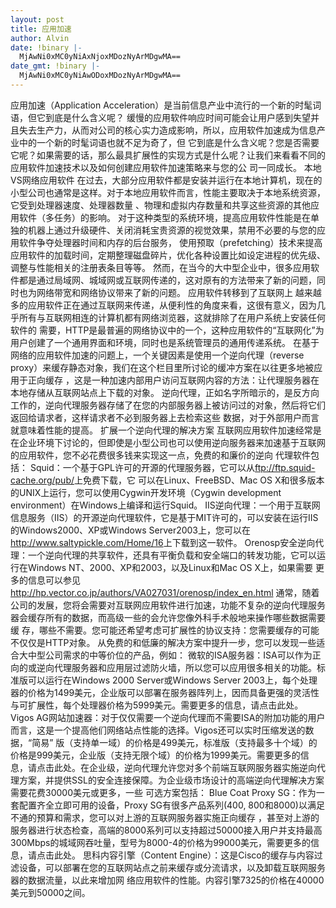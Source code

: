 ```yaml
---
layout: post
title: 应用加速
author: Alvin
date: !binary |-
  MjAwNi0xMC0yNiAxNjoxMDozNyArMDgwMA==
date_gmt: !binary |-
  MjAwNi0xMC0yNiAwODoxMDozNyArMDgwMA==
---
```

应用加速（Application Acceleration）是当前信息产业中流行的一个新的时髦词语，但它到底是什么含义呢？ 
缓慢的应用软件响应时间可能会让用户感到失望并且失去生产力，从而对公司的核心实力造成影响，所以，应用软件加速成为信息产业中的一个新的时髦词语也就不足为奇了，但 它到底是什么含义呢？您是否需要它呢？如果需要的话，那么最具扩展性的实现方式是什么呢？让我们来看看不同的应用软件加速技术以及如何创建应用软件加速策略来与您的公 司一同成长。 
本地VS网络应用软件 
在过去，大部分应用软件都是安装并运行在本地计算机，现在的小型公司也通常是这样。对于本地应用软件而言，性能主要取决于本地系统资源，它受到处理器速度、处理器数量 、物理和虚拟内存数量和共享这些资源的其他应用软件（多任务）的影响。 
对于这种类型的系统环境，提高应用软件性能是在单独的机器上通过升级硬件、关闭消耗宝贵资源的视觉效果，禁用不必要的与您的应用软件争夺处理器时间和内存的后台服务， 使用预取（prefetching）技术来提高应用软件的加载时间，定期整理磁盘碎片，优化各种设置比如设定进程的优先级、调整与性能相关的注册表条目等等。 
然而，在当今的大中型企业中，很多应用软件都是通过局域网、城域网或互联网传递的，这对原有的方法带来了新的问题，同时也为网络带宽和网络协议带来了新的问题。 
应用软件转移到了互联网上
越来越多的应用软件正在通过互联网来传递，从便利性的角度来看，这很有意义，因为几乎所有与互联网相连的计算机都有网络浏览器，这就排除了在用户系统上安装任何软件的 需要，HTTP是最普遍的网络协议中的一个，这种应用软件的“互联网化”为用户创建了一个通用界面和环境，同时也是系统管理员的通用传递系统。 
在基于网络的应用软件加速的问题上，一个关键因素是使用一个逆向代理（reverse proxy）来缓存静态对象，我们在这个栏目里所讨论的缓冲方案在以往更多地被应用于正向缓存 ，这是一种加速内部用户访问互联网内容的方法：让代理服务器在本地存储从互联网站点上下载的对象。 
逆向代理，正如名字所暗示的，是反方向工作的，逆向代理服务器存储了在您的内部服务器上被访问过的对象，然后将它们返回给请求者，这样请求者不必到服务器上去检索这些 数据，对于外部用户而言就意味着性能的提高。 
扩展一个逆向代理的解决方案
互联网应用软件加速经常是在企业环境下讨论的，但即使是小型公司也可以使用逆向服务器来加速基于互联网的应用软件，您不必花费很多钱来实现这一点，免费的和廉价的逆向 代理软件包括： 
Squid：一个基于GPL许可的开源的代理服务器，它可以从<a href="ftp://ftp.squid-cache.org/pub/">ftp://ftp.squid-cache.org/pub/</a>上免费下载，它 可以在Linux、FreeBSD、Mac OS X和很多版本的UNIX上运行，您可以使用Cygwin开发环境（Cygwin development environment）在Windows上编译和运行Squid。 
IIS逆向代理：一个用于互联网信息服务（IIS）的开源逆向代理软件，它是基于MIT许可的，可以安装在运行IIS的Windows2000、XP或Windows Server2003上，您可以在<a href="http://www.saltypickle.com/Home/16">http://www.saltypickle.com/Home/16</a>上下载到这一软件。
Orenosp安全逆向代理：一个逆向代理的共享软件，还具有平衡负载和安全端口的转发功能，它可以运行在Windows NT、2000、XP和2003，以及Linux和Mac OS X上，如果需要 更多的信息可以参见<a href="http://hp.vector.co.jp/authors/VA027031/orenosp/index_en.html">http://hp.vector.co.jp/authors/VA027031/orenosp/index_en.html</a> 
通常，随着公司的发展，您将会需要对互联网应用软件进行加速，功能不复杂的逆向代理服务器会缓存所有的数据，而高级一些的会允许您像外科手术般地来操作哪些数据需要缓 存，哪些不需要。您可能还希望考虑可扩展性的协议支持：您需要缓存的可能不仅仅是HTTP对象。 
从免费的和低廉的解决方案中提升一步，您可以发现一些适合大中型公司需求的中等价位的产品，例如：
微软的ISA服务器：ISA可以作为正向的或逆向代理服务器和应用层过滤防火墙，所以您可以应用很多相关的功能。标准版可以运行在Windows 2000 Server或Windows Server 2003上，每个处理器的价格为1499美元，企业版可以部署在服务器阵列上，因而具备更强的灵活性与可扩展性，每个处理器价格为5999美元。需要更多的信息，请点击此处。 
Vigos AG网站加速器：对于仅仅需要一个逆向代理而不需要ISA的附加功能的用户而言，这是一个提高他们网络站点性能的选择。Vigos还可以实时压缩发送的数据，“简易” 版（支持单一域）的价格是499美元，标准版（支持最多十个域）的价格是999美元，企业版（支持无限个域）的价格为1999美元。需要更多的信息，请点击此处。在企业级，逆向代理允许您对多个前端互联网服务器实施逆向代理方案，并提供SSL的安全连接保障。为企业级市场设计的高端逆向代理解决方案需要花费30000美元或更多，一些 可选方案包括： 
Blue Coat Proxy SG：作为一套配置齐全立即可用的设备，Proxy SG有很多产品系列(400, 800和8000)以满足不通的预算和需求，您可以对上游的互联网服务器实施正向缓存 ，甚至对上游的服务器进行状态检查，高端的8000系列可以支持超过50000接入用户并支持最高300Mbps的城域网吞吐量，型号为8000-4的价格为99000美元，需要更多的信息，请点击此处。
思科内容引擎（Content Engine）：这是Cisco的缓存与内容过滤设备，可以部署在您的互联网站点之前来缓存或分流请求，以及卸载互联网服务器的数据流量，以此来增加网 络应用软件的性能。内容引擎7325的价格在40000美元到50000之间。
